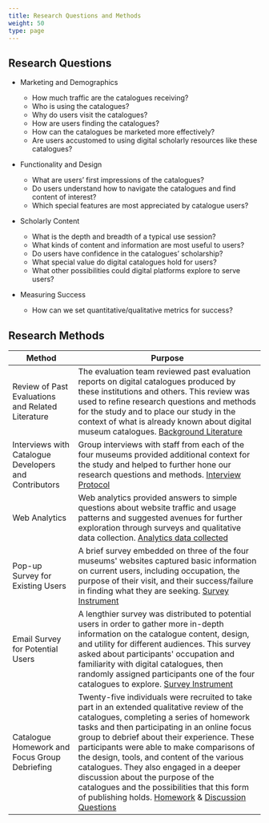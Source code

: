 ```yaml
---
title: Research Questions and Methods
weight: 50
type: page
---
```


## Research Questions

- Marketing and Demographics
    - How much traffic are the catalogues receiving?
    - Who is using the catalogues?
    - Why do users visit the catalogues?
    - How are users finding the catalogues?
    - How can the catalogues be marketed more effectively?
    - Are users accustomed to using digital scholarly resources like these catalogues?

- Functionality and Design
    - What are users’ first impressions of the catalogues?
    - Do users understand how to navigate the catalogues and find content of interest?	
    - Which special features are most appreciated by catalogue users?
    
- Scholarly Content
    - What is the depth and breadth of a typical use session?
    - What kinds of content and information are most useful to users?
    - Do users have confidence in the catalogues’ scholarship?
    - What special value do digital catalogues hold for users?
    - What other possibilities could digital platforms explore to serve users?

- Measuring Success
    - How can we set quantitative/qualitative metrics for success?

## Research Methods

| Method | Purpose |
| ---- | ---- |
| Review of Past Evaluations and Related Literature | The evaluation team reviewed past evaluation reports on digital catalogues produced by these institutions and others. This review was used to refine research questions and methods for the study and to place our study in the context of what is already known about digital museum catalogues. [Background Literature](#background-literature) |
| Interviews with Catalogue Developers and Contributors | Group interviews with staff from each of the four museums provided additional context for the study and helped to further hone our research questions and methods. [Interview Protocol](#museum-staff-interview-protocol) |
| Web Analytics | Web analytics provided answers to simple questions about website traffic and usage patterns and suggested avenues for further exploration through surveys and qualitative data collection. [Analytics data collected](https://docs.google.com/spreadsheets/d/1JquCc_CQDLMm45XA_cGNaCpi2yZ_Dt2f9VeWEq3WuH8/edit?usp=sharing) |
| Pop-up Survey for Existing Users | A brief survey embedded on three of the four museums' websites captured basic information on current users, including occupation, the purpose of their visit, and their success/failure in finding what they are seeking. [Survey Instrument](#_Pop-Up_Survey) |
| Email Survey for Potential Users | A lengthier survey was distributed to potential users in order to gather more in-depth information on the catalogue content, design, and utility for different audiences. This survey asked about participants' occupation and familiarity with digital catalogues, then randomly assigned participants one of the four catalogues to explore. [Survey Instrument](#_Email_Survey) |
| Catalogue Homework and Focus Group Debriefing | Twenty-five individuals were recruited to take part in an extended qualitative review of the catalogues, completing a series of homework tasks and then participating in an online focus group to debrief about their experience. These participants were able to make comparisons of the design, tools, and content of the various catalogues. They also engaged in a deeper discussion about the purpose of the catalogues and the possibilities that this form of publishing holds. [Homework](#focus-group-homework) & [Discussion Questions](#focus-group-discussion-questions) |